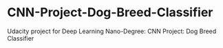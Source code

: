 # CNN-Project-Dog-Breed-Classifier
Udacity project for Deep Learning Nano-Degree: CNN Project: Dog Breed Classifier

